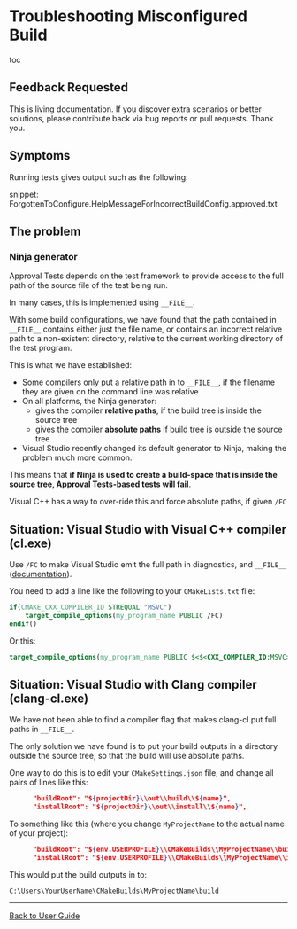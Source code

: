 <a id="top"></a>

# Troubleshooting Misconfigured Build

toc

## Feedback Requested

This is living documentation. If you discover extra scenarios or better solutions, please contribute back via bug reports or pull requests. Thank you. 

## Symptoms

Running tests gives output such as the following:

snippet: ForgottenToConfigure.HelpMessageForIncorrectBuildConfig.approved.txt

## The problem

### Ninja generator

Approval Tests depends on the test framework to provide access to the full path of the source file of the test being run.

In many cases, this is implemented using `__FILE__`.

With some build configurations, we have found that the path contained in `__FILE__` contains either just the file name, or contains an incorrect relative path to a non-existent directory, relative to the current working directory of the test program.

This is what we have established:

* Some compilers only put a relative path in to `__FILE__`, if the filename they are given on the command line was relative
* On all platforms, the Ninja generator:
  * gives the compiler **relative paths**, if the build tree is inside the source tree
  * gives the compiler **absolute paths** if build tree is outside the source tree
* Visual Studio recently changed its default generator to Ninja, making the problem much more common.

This means that **if Ninja is used to create a build-space that is inside the source tree, Approval Tests-based tests will fail**.

Visual C++ has a way to over-ride this and force absolute paths, if given `/FC`

## Situation: Visual Studio with Visual C++ compiler (cl.exe)

Use `/FC` to make Visual Studio emit the full path in diagnostics, and `__FILE__` ([documentation](https://docs.microsoft.com/en-us/cpp/build/reference/fc-full-path-of-source-code-file-in-diagnostics?view=vs-2019)).

You need to add a line like the following to your `CMakeLists.txt` file:

```cmake
if(CMAKE_CXX_COMPILER_ID STREQUAL "MSVC")
    target_compile_options(my_program_name PUBLIC /FC)
endif()
```

Or this:

```cmake
target_compile_options(my_program_name PUBLIC $<$<CXX_COMPILER_ID:MSVC>:/FC>)
```

## Situation: Visual Studio with Clang compiler (clang-cl.exe)

We have not been able to find a compiler flag that makes clang-cl put full paths in `__FILE__`.

The only solution we have found is to put your build outputs in a directory outside the source tree, so that the build will use absolute paths.

One way to do this is to edit your `CMakeSettings.json` file, and change all pairs of lines like this:

```json
      "buildRoot": "${projectDir}\\out\\build\\${name}",
      "installRoot": "${projectDir}\\out\\install\\${name}",
```

To something like this (where you change `MyProjectName` to the actual name of your project):

```json
      "buildRoot": "${env.USERPROFILE}\\CMakeBuilds\\MyProjectName\\build\\${name}",
      "installRoot": "${env.USERPROFILE}\\CMakeBuilds\\MyProjectName\\install\\${name}",
```

This would put the build outputs in to:

`C:\Users\YourUserName\CMakeBuilds\MyProjectName\build`

---

[Back to User Guide](/doc/README.md#top)
